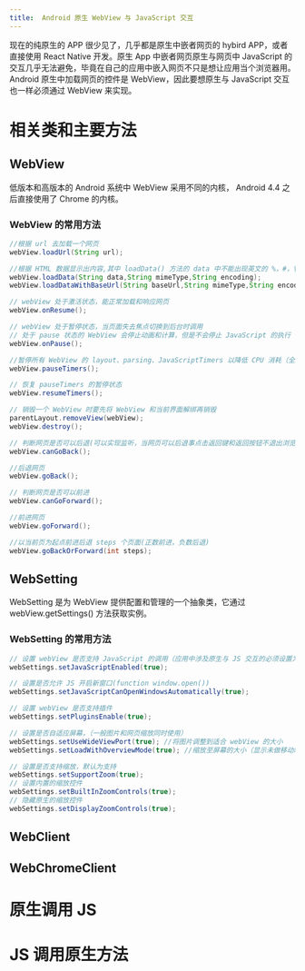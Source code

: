 ```yaml
---
title:  Android 原生 WebView 与 JavaScript 交互
---
```

现在的纯原生的 APP 很少见了，几乎都是原生中嵌者网页的 hybird APP，或者直接使用 React Native 开发。原生 App 中嵌者网页原生与网页中 JavaScript 的交互几乎无法避免，毕竟在自己的应用中嵌入网页不只是想让应用当个浏览器用。
Android 原生中加载网页的控件是 WebView，因此要想原生与 JavaScript 交互也一样必须通过 WebView 来实现。
# 相关类和主要方法
## WebView
低版本和高版本的 Android 系统中 WebView 采用不同的内核， Android 4.4 之后直接使用了 Chrome 的内核。
### WebView 的常用方法
``` java
//根据 url 去加载一个网页
webView.loadUrl(String url);

//根据 HTML 数据显示出内容,其中 loadData() 方法的 data 中不能出现英文的 %，#，\，? 四个字符，否则可能会报错
webView.loadData(String data,String mimeType,String encoding);
webView.loadDataWithBaseUrl(String baseUrl,String mimeType,String encoding,String historyUrl);

// webView 处于激活状态，能正常加载和响应网页
webView.onResume();

// webView 处于暂停状态，当页面失去焦点切换到后台时调用
// 处于 pause 状态的 WebView 会停止动画和计算，但是不会停止 JavaScript 的执行
webView.onPause();

//暂停所有 WebView 的 layout、parsing、JavaScriptTimers 以降低 CPU 消耗（全局有效）
webView.pauseTimers();

// 恢复 pauseTimers 的暂停状态
webView.resumeTimers();

// 销毁一个 WebView 时要先将 WebView 和当前界面解绑再销毁
parentLayout.removeView(webView);
webView.destroy();

// 判断网页是否可以后退(可以实现监听，当网页可以后退事点击返回键和返回按钮不退出浏览界面)
webView.canGoBack();

//后退网页
webView.goBack();

// 判断网页是否可以前进
webView.canGoForward();

//前进网页
webView.goForward();

//以当前页为起点前进后退 steps 个页面(正数前进，负数后退)
webView.goBackOrForward(int steps);
```
## WebSetting
WebSetting 是为 WebView 提供配置和管理的一个抽象类，它通过 webView.getSettings() 方法获取实例。
###  WebSetting 的常用方法
``` java
// 设置 webView 是否支持 JavaScript 的调用（应用中涉及原生与 JS 交互的必须设置为 true）
webSettings.setJavaScriptEnabled(true);

// 设置是否允许 JS 开启新窗口(function window.open())
webSettings.setJavaScriptCanOpenWindowsAutomatically(true);

// 设置 webView 是否支持插件
webSettings.setPluginsEnable(true);

// 设置是否自适应屏幕，（一般图片和网页缩放同时使用）
webSettings.setUseWideViewPort(true); //将图片调整到适合 webView 的大小
webSettings.setLoadWithOverviewMode(true); //缩放至屏幕的大小（显示未做移动端兼容的 PC 网页）

// 设置是否支持缩放，默认为支持
webSettings.setSupportZoom(true);
// 设置内置的缩放控件
webSettings.setBuiltInZoomControls(true);
// 隐藏原生的缩放控件
webSettings.setDisplayZoomControls(true);


```
## WebClient
## WebChromeClient
# 原生调用 JS
# JS 调用原生方法